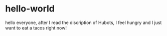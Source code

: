 # hello-world


hello everyone,
after I read the discription of Hubots, I feel hungry and I just want to eat a tacos right now!
